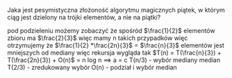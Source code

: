 Jaka jest pesymistyczna złożoność algorytmu magicznych piątek, w którym ciąg jest dzielony na trójki elementów, a nie na piątki?

pod podzieleniu możemy zobaczyć że spośród $\frac{1}{2}$ elementów zbioru ma $\frac{2}{3}$ więc mamy n takich przypadków więc otrzymujemy że $\frac{1}{2} *\frac{2n}{3}$  = $\frac{n}{3}$ elementów jest mniejszych od mediany
więc rekursja wygląda tak
$T(n) = T(\frac{n}{3}) + T(\frac{2n}{3}) + O(n)$ = n log n ==> a = c
T(n/3) - wybór mediany median
T(2/3) - zredukowany wybór
O(n) - podział i wybór median